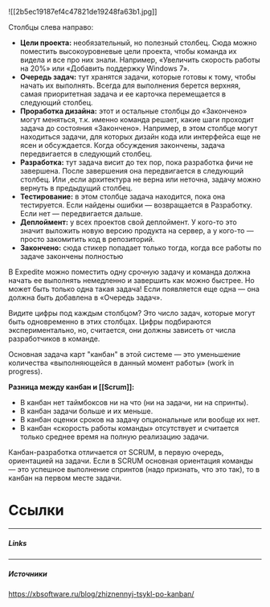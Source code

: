 ![[2b5ec19187ef4c47821de19248fa63b1.jpg]]

Столбцы слева направо:

-   **Цели проекта:** необязательный, но полезный столбец. Сюда можно поместить высокоуровневые цели проекта, чтобы команда их видела и все про них знали. Например, «Увеличить скорость работы на 20%» или «Добавить поддержку Windows 7».
-   **Очередь задач:** тут хранятся задачи, которые готовы к тому, чтобы начать их выполнять. Всегда для выполнения берется верхняя, самая приоритетная задача и ее карточка перемещается в следующий столбец.
-   **Проработка дизайна:** этот и остальные столбцы до «Закончено» могут меняться, т.к. именно команда решает, какие шаги проходит задача до состояния «Закончено». Например, в этом столбце могут находиться задачи, для которых дизайн кода или интерфейса еще не ясен и обсуждается. Когда обсуждения закончены, задача передвигается в следующий столбец.
-   **Разработка:** тут задача висит до тех пор, пока разработка фичи не завершена. После завершения она передвигается в следующий столбец. Или ,если архитектура не верна или неточна, задачу можно вернуть в предыдущий столбец.
-   **Тестирование:** в этом столбце задача находится, пока она тестируется. Если найдены ошибки — возвращается в Разработку. Если нет — передвигается дальше.
-   **Деплоймент:** у всех проектов свой деплоймент. У кого-то это значит выложить новую версию продукта на сервер, а у кого-то — просто закомитить код в репозиторий.
-   **Закончено:** сюда стикер попадает только тогда, когда все работы по задаче закончены полностью

В Expedite можно поместить одну срочную задачу и команда должна начать ее выполнять немедленно и завершить как можно быстрее. Но может быть только одна такая задача! Если появляется еще одна — она должна быть добавлена в «Очередь задач».

Видите цифры под каждым столбцом? Это число задач, которые могут быть одновременно в этих столбцах. Цифры подбираются экспериментально, но, считается, они должны зависеть от числа разработчиков в команде.

Основная задача карт "канбан" в этой системе — это уменьшение количества «выполняющейся в данный момент работы» (work in progress).

**Разница между канбан и [[Scrum]]:**

-   В канбан нет таймбоксов ни на что (ни на задачи, ни на спринты).
-   В канбан задачи больше и их меньше.
-   В канбан оценки сроков на задачу опциональные или вообще их нет.
-   В канбан «скорость работы команды» отсутствует и считается только среднее время на полную реализацию задачи.

Канбан-разработка отличается от SCRUM, в первую очередь, ориентацией на задачи. Если в SCRUM основная ориентация команды — это успешное выполнение спринтов (надо признать, что это так), то в канбан на первом месте задачи.



# Ссылки

___
##### Links


---
##### Источники
https://xbsoftware.ru/blog/zhiznennyj-tsykl-po-kanban/